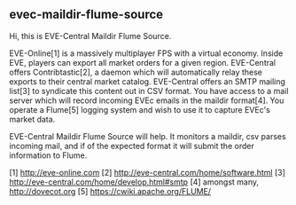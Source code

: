## evec-maildir-flume-source ##

Hi, this is EVE-Central Maildir Flume Source.

EVE-Online[1] is a massively multiplayer FPS with a virtual economy.
Inside EVE, players can export all market orders for a given region.
EVE-Central offers Contribtastic[2], a daemon which will automatically relay these exports 
  to their central market catalog.
EVE-Central offers an SMTP mailing list[3] to syndicate this content out in CSV format.
You have access to a mail server which will record incoming EVEc emails in the maildir 
  format[4].
You operate a Flume[5] logging system and wish to use it to capture EVEc's market data.

EVE-Central Maildir Flume Source will help. It monitors a maildir, csv parses incoming mail,
and if of the expected format it will submit the order information to Flume.

[1] http://eve-online.com
[2] http://eve-central.com/home/software.html
[3] http://eve-central.com/home/develop.html#smtp
[4] amongst many, http://dovecot.org
[5] https://cwiki.apache.org/FLUME/
